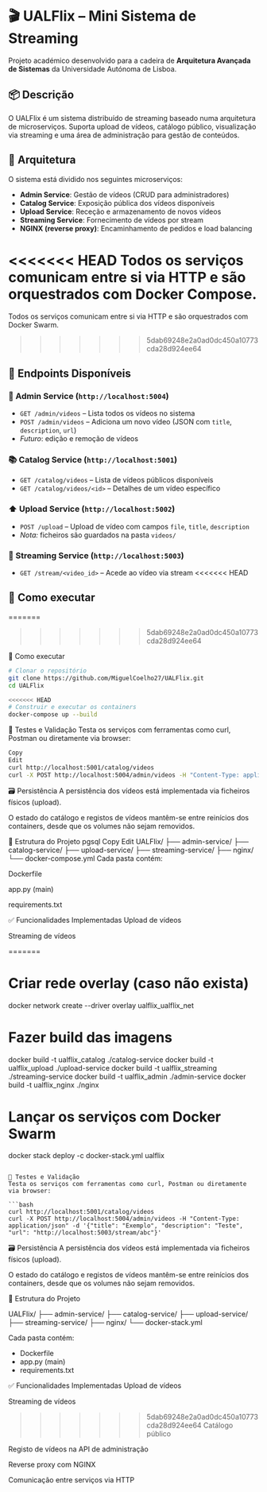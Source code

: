# 🎬 UALFlix – Mini Sistema de Streaming

Projeto académico desenvolvido para a cadeira de **Arquitetura Avançada de Sistemas** da Universidade Autónoma de Lisboa.

## 📦 Descrição

O UALFlix é um sistema distribuído de streaming baseado numa arquitetura de microserviços. Suporta upload de vídeos, catálogo público, visualização via streaming e uma área de administração para gestão de conteúdos.

## 🧱 Arquitetura

O sistema está dividido nos seguintes microserviços:

- **Admin Service**: Gestão de vídeos (CRUD para administradores)
- **Catalog Service**: Exposição pública dos vídeos disponíveis
- **Upload Service**: Receção e armazenamento de novos vídeos
- **Streaming Service**: Fornecimento de vídeos por stream
- **NGINX (reverse proxy)**: Encaminhamento de pedidos e load balancing

<<<<<<< HEAD
Todos os serviços comunicam entre si via HTTP e são orquestrados com Docker Compose.
=======
Todos os serviços comunicam entre si via HTTP e são orquestrados com Docker Swarm.
>>>>>>> 5dab69248e2a0ad0dc450a10773cda28d924ee64

## 🧪 Endpoints Disponíveis

### 🔧 Admin Service (`http://localhost:5004`)
- `GET /admin/videos` – Lista todos os vídeos no sistema
- `POST /admin/videos` – Adiciona um novo vídeo (JSON com `title`, `description`, `url`)
- *Futuro*: edição e remoção de vídeos

### 📚 Catalog Service (`http://localhost:5001`)
- `GET /catalog/videos` – Lista de vídeos públicos disponíveis
- `GET /catalog/videos/<id>` – Detalhes de um vídeo específico

### ⬆️ Upload Service (`http://localhost:5002`)
- `POST /upload` – Upload de vídeo com campos `file`, `title`, `description`
- *Nota:* ficheiros são guardados na pasta `videos/`

### 🎥 Streaming Service (`http://localhost:5003`)
- `GET /stream/<video_id>` – Acede ao vídeo via stream
<<<<<<< HEAD

## 🐳 Como executar
=======
>>>>>>> 5dab69248e2a0ad0dc450a10773cda28d924ee64

🐳 Como executar
```bash
# Clonar o repositório
git clone https://github.com/MiguelCoelho27/UALFlix.git
cd UALFlix

<<<<<<< HEAD
# Construir e executar os containers
docker-compose up --build

```
🧪 Testes e Validação
Testa os serviços com ferramentas como curl, Postman ou diretamente via browser:

```bash
Copy
Edit
curl http://localhost:5001/catalog/videos
curl -X POST http://localhost:5004/admin/videos -H "Content-Type: application/json" -d '{"title": "Exemplo", "description": "Teste", "url": "http://localhost:5003/stream/abc"}'
```
🗃️ Persistência
A persistência dos vídeos está implementada via ficheiros físicos (upload).

O estado do catálogo e registos de vídeos mantêm-se entre reinícios dos containers, desde que os volumes não sejam removidos.

📁 Estrutura do Projeto
pgsql
Copy
Edit
UALFlix/
├── admin-service/
├── catalog-service/
├── upload-service/
├── streaming-service/
├── nginx/
└── docker-compose.yml
Cada pasta contém:

Dockerfile

app.py (main)

requirements.txt

✅ Funcionalidades Implementadas
 Upload de vídeos

 Streaming de vídeos

=======
# Criar rede overlay (caso não exista)
docker network create --driver overlay ualflix_ualflix_net

# Fazer build das imagens
docker build -t ualflix_catalog ./catalog-service
docker build -t ualflix_upload ./upload-service
docker build -t ualflix_streaming ./streaming-service
docker build -t ualflix_admin ./admin-service
docker build -t ualflix_nginx ./nginx

# Lançar os serviços com Docker Swarm
docker stack deploy -c docker-stack.yml ualflix
```

🧪 Testes e Validação
Testa os serviços com ferramentas como curl, Postman ou diretamente via browser:

```bash
curl http://localhost:5001/catalog/videos
curl -X POST http://localhost:5004/admin/videos -H "Content-Type: application/json" -d '{"title": "Exemplo", "description": "Teste", "url": "http://localhost:5003/stream/abc"}'
```
🗃️ Persistência
A persistência dos vídeos está implementada via ficheiros físicos (upload).

O estado do catálogo e registos de vídeos mantêm-se entre reinícios dos containers, desde que os volumes não sejam removidos.

📁 Estrutura do Projeto

UALFlix/
├── admin-service/
├── catalog-service/
├── upload-service/
├── streaming-service/
├── nginx/
└── docker-stack.yml

Cada pasta contém:
- Dockerfile
- app.py (main)
- requirements.txt

✅ Funcionalidades Implementadas
 Upload de vídeos

 Streaming de vídeos

>>>>>>> 5dab69248e2a0ad0dc450a10773cda28d924ee64
 Catálogo público

 Registo de vídeos na API de administração

 Reverse proxy com NGINX

 Comunicação entre serviços via HTTP

